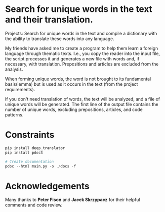 # Search for unique words in the text and their translation.

Projects:  Search for unique words in the text and compile a dictionary with the ability to translate these words into any language.

My friends have asked me to create a program to help them learn a foreign language through thematic texts. I.e., you copy the reader into the input file, the script processes it and generates a new file with words and, if necessary, with translation. Prepositions and articles are excluded from the analysis.

When forming unique words, the word is not brought to its fundamental basis(lemma) but is used as it occurs in the text (from the project requirements).

If you don't need translation of words, the text will be analyzed, and a file of unique words will be generated.
The first line of the output file contains the number of unique words, excluding prepositions, articles, and code patterns.

# Constraints

```python
pip install deep_translator
pip install pdoc3

# Create documentation
pdoc --html main.py -o ./docs -f
```

# Acknowledgements

Many thanks to **Peter Fison** and **Jacek Skrzypacz** for their helpful comments and code review.
